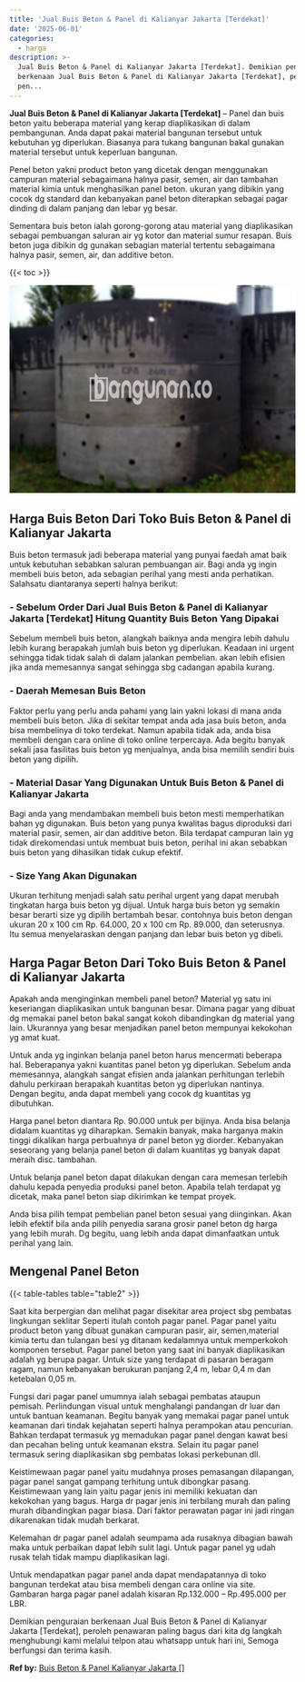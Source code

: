 ```yaml
---
title: 'Jual Buis Beton & Panel di Kalianyar Jakarta [Terdekat]'
date: '2025-06-01'
categories:
  - harga
description: >-
  Jual Buis Beton & Panel di Kalianyar Jakarta [Terdekat]. Demikian penguraian
  berkenaan Jual Buis Beton & Panel di Kalianyar Jakarta [Terdekat], peroleh
  pen...
---
```


**Jual Buis Beton & Panel di Kalianyar Jakarta \[Terdekat\]** – Panel dan buis beton yaitu beberapa material yang kerap diaplikasikan di dalam pembangunan. Anda dapat pakai material bangunan tersebut untuk kebutuhan yg diperlukan. Biasanya para tukang bangunan bakal gunakan material tersebut untuk keperluan bangunan.

Penel beton yakni product beton yang dicetak dengan menggunakan campuran material sebagaimana halnya pasir, semen, air dan tambahan material kimia untuk menghasilkan panel beton. ukuran yang dibikin yang cocok dg standard dan kebanyakan panel beton diterapkan sebagai pagar dinding di dalam panjang dan lebar yg besar.

Sementara buis beton ialah gorong-gorong atau material yang diaplikasikan sebagai pembuangan saluran air yg kotor dan material sumur resapan. Buis beton juga dibikin dg gunakan sebagian material tertentu sebagaimana halnya pasir, semen, air, dan additive beton.

{{< toc >}}

![Jual Buis Beton & Panel di Kalianyar Jakarta [Terdekat]](/images/jual-panel-buis-beton-murah-24.png)

## Harga Buis Beton Dari Toko Buis Beton & Panel di Kalianyar Jakarta

Buis beton termasuk jadi beberapa material yang punyai faedah amat baik untuk kebutuhan sebabkan saluran pembuangan air. Bagi anda yg ingin membeli buis beton, ada sebagian perihal yang mesti anda perhatikan. Salahsatu diantaranya seperti halnya berikut:

### \- Sebelum Order Dari Jual Buis Beton & Panel di Kalianyar Jakarta \[Terdekat\] Hitung Quantity Buis Beton Yang Dipakai

Sebelum membeli buis beton, alangkah baiknya anda mengira lebih dahulu lebih kurang berapakah jumlah buis beton yg diperlukan. Keadaan ini urgent sehingga tidak tidak salah di dalam jalankan pembelian. akan lebih efisien jika anda memesannya sangat sehingga sbg cadangan apabila kurang.

### \- Daerah Memesan Buis Beton

Faktor perlu yang perlu anda pahami yang lain yakni lokasi di mana anda membeli buis beton. Jika di sekitar tempat anda ada jasa buis beton, anda bisa membelinya di toko terdekat. Namun apabila tidak ada, anda bisa membeli dengan cara online di toko online terpercaya. Ada begitu banyak sekali jasa fasilitas buis beton yg menjualnya, anda bisa memilih sendiri buis beton yang dipilih.

### \- Material Dasar Yang Digunakan Untuk Buis Beton & Panel di Kalianyar Jakarta

Bagi anda yang mendambakan membeli buis beton mesti memperhatikan bahan yg digunakan. Buis beton yang punya kwalitas bagus diproduksi dari material pasir, semen, air dan additive beton. Bila terdapat campuran lain yg tidak direkomendasi untuk membuat buis beton, perihal ini akan sebabkan buis beton yang dihasilkan tidak cukup efektif.

### \- Size Yang Akan Digunakan

Ukuran terhitung menjadi salah satu perihal urgent yang dapat merubah tingkatan harga buis beton yg dijual. Untuk harga buis beton yg semakin besar berarti size yg dipilih bertambah besar. contohnya buis beton dengan ukuran 20 x 100 cm Rp. 64.000, 20 x 100 cm Rp. 89.000, dan seterusnya. Itu semua menyelaraskan dengan panjang dan lebar buis beton yg dibeli.

## Harga Pagar Beton Dari Toko Buis Beton & Panel di Kalianyar Jakarta

Apakah anda menginginkan membeli panel beton? Material yg satu ini keseriangan diaplikasikan untuk bangunan besar. Dimana pagar yang dibuat dg memakai panel beton bakal sangat kokoh dibandingkan dg material yang lain. Ukurannya yang besar menjadikan panel beton mempunyai kekokohan yg amat kuat.

Untuk anda yg inginkan belanja panel beton harus mencermati beberapa hal. Beberapanya yakni kuantitas panel beton yg diperlukan. Sebelum anda memesannya, alangkah sangat efisien anda jalankan perhitungan terlebih dahulu perkiraan berapakah kuantitas beton yg diperlukan nantinya. Dengan begitu, anda dapat membeli yang cocok dg kuantitas yg dibutuhkan.

Harga panel beton diantara Rp. 90.000 untuk per bijinya. Anda bisa belanja didalam kuantitas yg diharapkan. Semakin banyak, maka harganya makin tinggi dikalikan harga perbuahnya dr panel beton yg diorder. Kebanyakan seseorang yang belanja panel beton di dalam kuantitas yg banyak dapat meraih disc. tambahan.

Untuk belanja panel beton dapat dilakukan dengan cara memesan terlebih dahulu kepada penyedia produksi panel beton. Apabila telah terdapat yg dicetak, maka panel beton siap dikirimkan ke tempat proyek.

Anda bisa pilih tempat pembelian panel beton sesuai yang diinginkan. Akan lebih efektif bila anda pilih penyedia sarana grosir panel beton dg harga yang lebih murah. Dg begitu, uang lebih anda dapat dimanfaatkan untuk perihal yang lain.

## Mengenal Panel Beton

{{< table-tables table="table2" >}}

Saat kita berpergian dan melihat pagar disekitar area project sbg pembatas lingkungan seklitar Seperti itulah contoh pagar panel. Pagar panel yaitu product beton yang dibuat gunakan campuran pasir, air, semen,material kimia tertu dan tulangan besi yg ditanam kedalamnya untuk memperkokoh komponen tersebut. Pagar panel beton yang saat ini banyak diaplikasikan adalah yg berupa pagar. Untuk size yang terdapat di pasaran beragam ragam, namun kebanyakan berukuran panjang 2,4 m, lebar 0,4 m dan ketebalan 0,05 m.

Fungsi dari pagar panel umumnya ialah sebagai pembatas ataupun pemisah. Perlindungan visual untuk menghalangi pandangan dr luar dan untuk bantuan keamanan. Begitu banyak yang memakai pagar panel untuk keamanan dari tindak kejahatan seperti halnya perampokan atau pencurian. Bahkan terdapat termasuk yg memadukan pagar panel dengan kawat besi dan pecahan beling untuk keamanan ekstra. Selain itu pagar panel termasuk sering diaplikasikan sbg pembatas lokasi perkebunan dll.

Keistimewaan pagar panel yaitu mudahnya proses pemasangan dilapangan, pagar panel sangat gampang terhitung untuk dibongkar pasang. Keistimewaan yang lain yaitu pagar jenis ini memiliki kekuatan dan kekokohan yang bagus. Harga dr pagar jenis ini terbilang murah dan paling murah dibandingkan pagar biasa. Dari faktor perawatan pagar ini jadi ringan dikarenakan tidak mudah berkarat.

Kelemahan dr pagar panel adalah seumpama ada rusaknya dibagian bawah maka untuk perbaikan dapat lebih sulit lagi. Untuk pagar panel yg udah rusak telah tidak mampu diaplikasikan lagi.

Untuk mendapatkan pagar panel anda dapat mendapatannya di toko bangunan terdekat atau bisa membeli dengan cara online via site. Gambaran harga pagar panel adalah kisaran Rp.132.000 – Rp.495.000 per LBR.

Demikian penguraian berkenaan Jual Buis Beton & Panel di Kalianyar Jakarta \[Terdekat\], peroleh penawaran paling bagus dari kita dg langkah menghubungi kami melalui telpon atau whatsapp untuk hari ini, Semoga berfungsi dan terima kasih.

**Ref by:** [Buis Beton & Panel Kalianyar Jakarta []](https://id.wikipedia.org/wiki/Buis)

